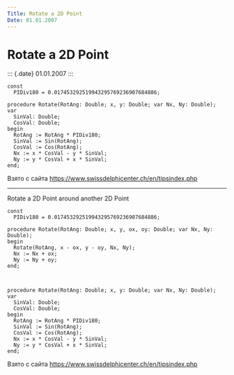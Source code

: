 ```yaml
---
Title: Rotate a 2D Point
Date: 01.01.2007
---
```



Rotate a 2D Point
=================

::: {.date}
01.01.2007
:::

    const
      PIDiv180 = 0.017453292519943295769236907684886;
     
    procedure Rotate(RotAng: Double; x, y: Double; var Nx, Ny: Double);
    var
      SinVal: Double;
      CosVal: Double;
    begin
      RotAng := RotAng * PIDiv180;
      SinVal := Sin(RotAng);
      CosVal := Cos(RotAng);
      Nx := x * CosVal - y * SinVal;
      Ny := y * CosVal + x * SinVal;
    end;

Взято с сайта <https://www.swissdelphicenter.ch/en/tipsindex.php>

------------------------------------------------------------------------

Rotate a 2D Point around another 2D Point

    const
      PIDiv180 = 0.017453292519943295769236907684886;
     
    procedure Rotate(RotAng: Double; x, y, ox, oy: Double; var Nx, Ny: Double);
    begin
      Rotate(RotAng, x - ox, y - oy, Nx, Ny);
      Nx := Nx + ox;
      Ny := Ny + oy;
    end;
     
     
     
    procedure Rotate(RotAng: Double; x, y: Double; var Nx, Ny: Double);
    var
      SinVal: Double;
      CosVal: Double;
    begin
      RotAng := RotAng * PIDiv180;
      SinVal := Sin(RotAng);
      CosVal := Cos(RotAng);
      Nx := x * CosVal - y * SinVal;
      Ny := y * CosVal + x * SinVal;
    end;

Взято с сайта <https://www.swissdelphicenter.ch/en/tipsindex.php>
